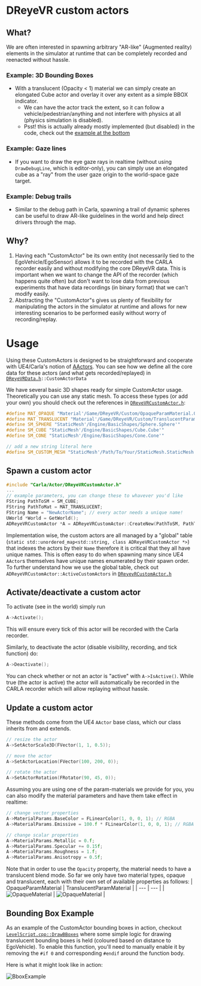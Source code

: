 # DReyeVR custom actors

## What?
We are often interested in spawning arbitrary "AR-like" (Augmented reality) elements in the simulator at runtime that can be completely recorded and reenacted without hassle. 

### Example: 3D Bounding Boxes
- With a translucent (Opacity < 1) material we can simply create an elongated Cube actor and overlay it over any extent as a simple BBOX indicator.
    - We can have the actor track the extent, so it can follow a vehicle/pedestrian/anything and not interfere with physics at all (physics simulation is disabled).
    - Psst! this is actually already mostly implemented (but disabled) in the code, check out the [example at the bottom](CustomActor.md#bounding-box-example)

### Example: Gaze lines
- If you want to draw the eye gaze rays in realtime (without using `DrawDebugLine`, which is editor-only), you can simply use an elongated cube as a "ray" from the user gaze origin to the world-space gaze target.

### Example: Debug trails
- Similar to the debug path in Carla, spawning a trail of dynamic spheres can be useful to draw AR-like guidelines in the world and help direct drivers through the map.

## Why?
1. Having each "CustomActor" be its own entity (not necessarily tied to the EgoVehicle/EgoSensor) allows it to be recorded with the CARLA recorder easily and without modifying the core DReyeVR data. This is important when we want to change the API of the recorder (which happens quite often) but don't want to lose data from previous experiments that have data recordings (in binary format) that we can't modify easily.
2. Abstracting the "CustomActor"s gives us plenty of flexibility for manipulating the actors in the simulator at runtime and allows for new interesting scenarios to be performed easily without worry of recording/replay.


# Usage

Using these CustomActors is designed to be straightforward and cooperate with UE4/Carla's notion of [AActors](https://docs.unrealengine.com/5.0/en-US/API/Runtime/Engine/GameFramework/AActor/). You can see how we define all the core data for these actors (and what gets recorded/replayed) in [`DReyeVRData.h`](../Carla/Sensor/DReyeVRData.h)`::CustomActorData`

We have several basic 3D shapes ready for simple CustomActor usage. Theoretically you can use any static mesh. To access these types (or add your own) you should check out the references in [`DReyeVRCustomActor.h`](../Carla/Actor/DReyeVRCustomActor.h):
```c++
#define MAT_OPAQUE "Material'/Game/DReyeVR/Custom/OpaqueParamMaterial.OpaqueParamMaterial'"
#define MAT_TRANSLUCENT "Material'/Game/DReyeVR/Custom/TranslucentParamMaterial.TranslucentParamMaterial'"
#define SM_SPHERE "StaticMesh'/Engine/BasicShapes/Sphere.Sphere'"
#define SM_CUBE "StaticMesh'/Engine/BasicShapes/Cube.Cube'"
#define SM_CONE "StaticMesh'/Engine/BasicShapes/Cone.Cone'"

// add a new string literal here
#define SM_CUSTOM_MESH "StaticMesh'/Path/To/Your/StaticMesh.StaticMesh'"
```

## Spawn a custom actor

```c++
#include "Carla/Actor/DReyeVRCustomActor.h"
...
// example parameters, you can change these to whavever you'd like
FString PathToSM = SM_CUBE;
FString PathToMat = MAT_TRANSLUCENT;
FString Name = "NewActorName"; // every actor needs a unique name!
UWorld *World = GetWorld();
ADReyeVRCustomActor *A = ADReyeVRCustomActor::CreateNew(PathToSM, PathToMaterial, World, Name);
```

Implementation wise, the custom actors are all managed by a "global" table (`static std::unordered_map<std::string, class ADReyeVRCustomActor *>`) that indexes the actors by their `Name` therefore it is critical that they all have unique names. This is often easy to do when spawning many since UE4 `AActor`s themselves have unique names enumerated by their spawn order. To further understand how we use the global table, check out `ADReyeVRCustomActor::ActiveCustomActors` in [`DReyevRCustomActor.h`](../Carla/Actor/DReyeVRCustomActor.h)

## Activate/deactivate a custom actor

To activate (see in the world) simply run
```c++
A->Activate();
```
This will ensure every tick of this actor will be recorded with the Carla recorder. 

Similarly, to deactivate the actor (disable visibility, recording, and tick function) do:
```c++
A->Deactivate();
```

You can check whether or not an actor is "active" with `A->IsActive()`. While true (the actor is active) the actor will automatically be recorded in the CARLA recorder which will allow replaying without hassle. 

## Update a custom actor
These methods come from the UE4 `AActor` base class, which our class inherits from and extends. 
```c++
// resize the actor
A->SetActorScale3D(FVector(1, 1, 0.5));

// move the actor
A->SetActorLocation(FVector(100, 200, 0));

// rotate the actor
A->SetActorRotation(FRotator(90, 45, 0));
```

Assuming you are using one of the param-materials we provide for you, you can also modify the material parameters and have them take effect in realtime:
```c++
// change vector properties
A->MaterialParams.BaseColor = FLinearColor(1, 0, 0, 1); // RGBA
A->MaterialParams.Emissive = 100.f * FLinearColor(1, 0, 0, 1); // RGBA

// change scalar properties
A->MaterialParams.Metallic = 0.f;
A->MaterialParams.Specular += 0.15f;
A->MaterialParams.Roughness = 1.f;
A->MaterialParams.Anisotropy = 0.5f;
```

Note that in order to use the `Opacity` property, the material needs to have a translucent blend mode. So far we only have two material types, opaque and translucent, each with their own set of available properties as follows:
| OpaqueParamMaterial | TranslucentParamMaterial |
| --- | --- |
| ![OpaqueMaterial](Figures/Actor/OpaqueParamMaterial.jpg) | ![OpaqueMaterial](Figures/Actor/TranslucentParamMaterial.jpg) |

## Bounding Box Example

As an example of the CustomActor bounding boxes in action, checkout [`LevelScript.cpp::DrawBBoxes`](../DReyeVR/LevelScript.cpp) where some simple logic for drawing translucent bounding boxes is held (coloured based on distance to EgoVehicle). To enable this function, you'll need to manually enable it by removing the `#if 0` and corresponding `#endif` around the function body.

Here is what it might look like in action:

![BboxExample](Figures/Actor/Bbox.jpg)